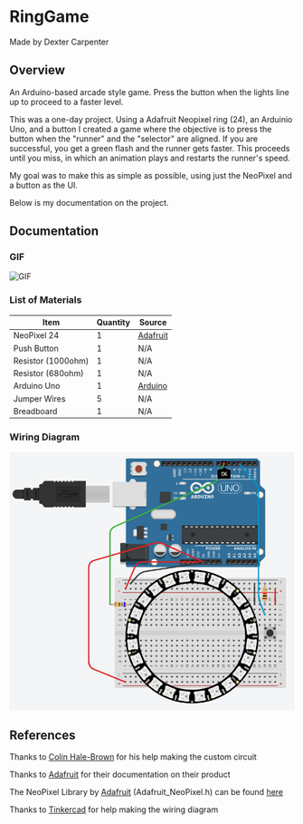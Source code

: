 # RingGame

Made by Dexter Carpenter

## Overview
An Arduino-based arcade style game. Press the button when the lights line up to proceed to a faster level. 

This was a one-day project. Using a Adafruit Neopixel ring (24), an Arduinio Uno, and a button I created a game where the objective is to press the button when the "runner" and the "selector" are aligned. If you are successful, you get a green flash and the runner gets faster. This proceeds until you miss, in which an animation plays and restarts the runner's speed.

My goal was to make this as simple as possible, using just the NeoPixel and a button as the UI.

Below is my documentation on the project.

## Documentation

### GIF

![GIF](https://github.com/DexterCarpenter/RingGame/blob/master/Documentation/RingGame.gif)

### List of Materials

| Item            | Quantity | Source                                                   |
|-----------------|----------|----------------------------------------------------------|
| NeoPixel 24     | 1        | [Adafruit](https://www.adafruit.com/product/1586)        |
| Push Button     | 1        | N/A                                                      |
| Resistor (1000ohm) | 1        | N/A                                                      |
| Resistor (680ohm) | 1        | N/A                                                      |
| Arduino Uno     | 1        | [Arduino](https://store.arduino.cc/usa/arduino-uno-rev3) |
| Jumper Wires    | 5        | N/A                                                      |
| Breadboard      | 1        | N/A                                                      |

### Wiring Diagram

![Wiring Diagram](https://github.com/DexterCarpenter/RingGame/blob/master/Documentation/RingGameWDiagram.PNG)

## References

Thanks to [Colin Hale-Brown](https://github.com/colinhalebrown) for his help making the custom circuit

Thanks to [Adafruit](https://www.adafruit.com/) for their documentation on their product

The NeoPixel Library by [Adafruit](https://www.adafruit.com/) (Adafruit_NeoPixel.h) can be found [here](https://github.com/adafruit/Adafruit_NeoPixel)

Thanks to [Tinkercad](https://www.tinkercad.com) for help making the wiring diagram


